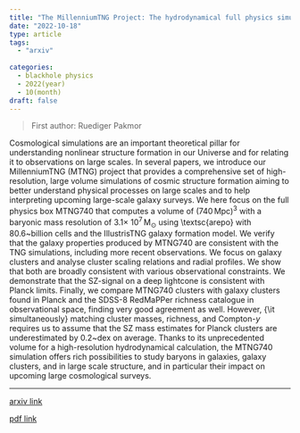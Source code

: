 ```yaml
---
title: "The MillenniumTNG Project: The hydrodynamical full physics simulation and a first look at its galaxy clusters"
date: "2022-10-18"
type: article
tags:
  - "arxiv"
  
categories:
  - blackhole physics
  - 2022(year)
  - 10(month)
draft: false
---
```

> First author: Ruediger Pakmor

 Cosmological simulations are an important theoretical pillar for
understanding nonlinear structure formation in our Universe and for relating it
to observations on large scales. In several papers, we introduce our
MillenniumTNG (MTNG) project that provides a comprehensive set of
high-resolution, large volume simulations of cosmic structure formation aiming
to better understand physical processes on large scales and to help
interpreting upcoming large-scale galaxy surveys. We here focus on the full
physics box MTNG740 that computes a volume of $(740\,\mathrm{Mpc})^3$ with a
baryonic mass resolution of $3.1\times~10^7\,\mathrm{M_\odot}$ using
\textsc{arepo} with $80.6$~billion cells and the IllustrisTNG galaxy formation
model. We verify that the galaxy properties produced by MTNG740 are consistent
with the TNG simulations, including more recent observations. We focus on
galaxy clusters and analyse cluster scaling relations and radial profiles. We
show that both are broadly consistent with various observational constraints.
We demonstrate that the SZ-signal on a deep lightcone is consistent with Planck
limits. Finally, we compare MTNG740 clusters with galaxy clusters found in
Planck and the SDSS-8 RedMaPPer richness catalogue in observational space,
finding very good agreement as well. However, {\it simultaneously} matching
cluster masses, richness, and Compton-$y$ requires us to assume that the SZ
mass estimates for Planck clusters are underestimated by $0.2$~dex on average.
Thanks to its unprecedented volume for a high-resolution hydrodynamical
calculation, the MTNG740 simulation offers rich possibilities to study baryons
in galaxies, galaxy clusters, and in large scale structure, and in particular
their impact on upcoming large cosmological surveys.

---
[arxiv link](http://arxiv.org/abs/2210.10060v1)

[pdf link](http://arxiv.org/pdf/2210.10060v1)